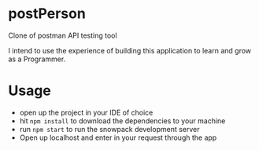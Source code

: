 # postPerson
Clone of postman API testing tool

I intend to use the experience of building this application to learn and grow as a Programmer.


# Usage
- open up the project in your IDE of choice
- hit `npm install` to download the dependencies to your machine
- run `npm start` to run the snowpack development server
- Open up localhost and enter in your request through the app